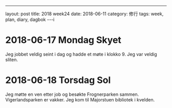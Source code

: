 ---
layout: post
title: 2018 week24
date: 2018-06-11
category: 修行
tags: week, plan, diary, dagbok
---i
# 2018-06-17 Mondag Skyet
Jeg jobbet veldig seint i dag og hadde et møte i klokko 9. Jeg var veldig sliten. 

# 2018-06-18 Torsdag Sol
Jeg møtte en ven etter job og besøkte Frognerparken sammen. Vigerlandsparken er vakker. Jeg kom til Majorstuen bibliotek i kvelden.


